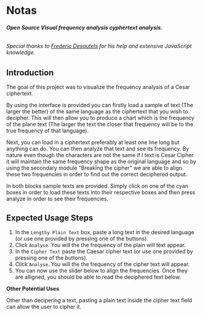 # Notas
###### **Open Source Visual frequency analysis cyphertext analysis.**
###### Special thanks to [Frederic Desautels](https://github.com/mrwompwomp) for his help and extensive JavaScript knowledge.

## Introduction

The goal of this project was to visualize the frequency analysis of a 
Cesar ciphertext. 

By using the interface is provided you can firstly load a sample of 
text (The larger the better) of the same language as the ciphertext 
that you wish to decipher. This will then allow you to produce a chart
 which is the frequency of the plane text (The larger the text the 
 closer that frequency will be to the true frequency of that language).

Next, you can load in a ciphertext preferably at least one line long 
but anything can do. You can then analyze that text and see its 
frequency. By nature even though the characters are not the same if 
I text is Cesar Cipher it will maintain the same frequency shape as 
the original language and so by using the secondary module "Breaking 
the cipher" we are able to align these two frequencies in order to 
find out the correct deciphered output.

In both blocks sample texts are provided. Simply click on one of the 
cyan boxes in order to load these texts into their respective boxes 
and then press analyze in order to see their frequencies.

## **Expected Usage Steps**
1. In the `Lengthy Plain Text` box, paste a long text in the desired language (or use one provided by pressing one of the buttons).
2. Click `Analyse`. You will the the frequency of the plain will text appear.
3. In the `Cipher Text` paste the Caesar cipher text (or use one provided by pressing one of the buttons).
4. Click `Analyse`. You will the the frequency of the cipher text will appear.
5. You can now use the slider below to align the frequencies. Once they are alligned, you should be able to read the deciphered text below.

**Other Potential Uses**

Other than decipering a text, pasting a plain text inside the cipher text field can allow the user to cipher it.